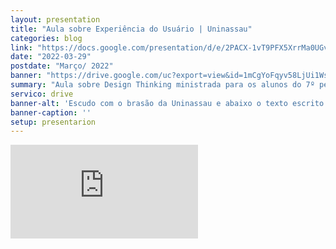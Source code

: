 ```yaml
---
layout: presentation
title: "Aula sobre Experiência do Usuário | Uninassau" 
categories: blog
link: "https://docs.google.com/presentation/d/e/2PACX-1vT9PFX5XrrMa0UGvc24IgM59cCqnSv5QtbQSus2tq8ThfS1J7hqu6CNCBJKgSs9cOwI8d3KjWLpUj4Y/pub?start=false&loop=false&delayms=15000"
date: "2022-03-29"
postdate: "Março/ 2022"
banner: "https://drive.google.com/uc?export=view&id=1mCgYoFqyv58LjUi1Ws54jKPbmJVTKUMn"
summary: "Aula sobre Design Thinking ministrada para os alunos do 7º período do curso de Sistema da Informação"
servico: drive
banner-alt: 'Escudo com o brasão da Uninassau e abaixo o texto escrito em maiúsculo Uninassau'
banner-caption: ''
setup: presentarion
---
```


<iframe src="https://docs.google.com/presentation/d/e/2PACX-1vT9PFX5XrrMa0UGvc24IgM59cCqnSv5QtbQSus2tq8ThfS1J7hqu6CNCBJKgSs9cOwI8d3KjWLpUj4Y/embed?start=false&loop=false&delayms=3000" frameborder="0" allowfullscreen="true" mozallowfullscreen="true" webkitallowfullscreen="true"></iframe>